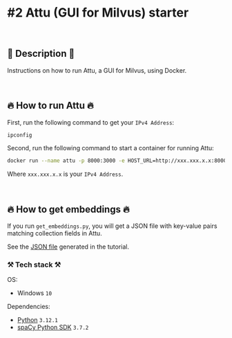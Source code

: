 # #2 Attu (GUI for Milvus) starter

<br>

## 📖 Description 📖

Instructions on how to run Attu, a GUI for Milvus, using Docker.

<br>

## 🔥 How to run Attu 🔥

First, run the following command to get your `IPv4 Address`:

```bash
ipconfig
```

Second, run the following command to start a container for running Attu:

```bash
docker run --name attu -p 8000:3000 -e HOST_URL=http://xxx.xxx.x.x:8000 -e MILVUS_URL=http://xxx.xxx.x.x:19530 zilliz/attu:v2.3.6
```

Where `xxx.xxx.x.x` is your `IPv4 Address`.

<br>

## 🔥 How to get embeddings 🔥

If you run `get_embeddings.py`, you will get a JSON file with key-value pairs matching collection fields in Attu.

See the <a href="https://github.com/rokbenko/ai-playground/blob/main/milvus-tutorials/2-Attu_starter/dummy_data.json">JSON file</a> generated in the tutorial.

### ⚒️ Tech stack ⚒️

OS:

- Windows `10`

Dependencies:

- [Python](https://www.python.org/) `3.12.1`
- [spaCy Python SDK](https://pypi.org/project/spacy/) `3.7.2`
